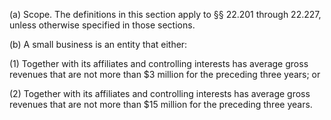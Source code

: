 (a) Scope. The definitions in this section apply to §§ 22.201 through 22.227, unless otherwise specified in those sections.

(b) A small business is an entity that either:

(1) Together with its affiliates and controlling interests has average gross revenues that are not more than $3 million for the preceding three years; or

(2) Together with its affiliates and controlling interests has average gross revenues that are not more than $15 million for the preceding three years.

